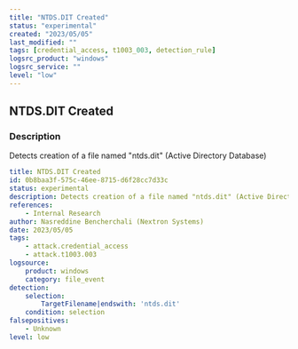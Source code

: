 ```yaml
---
title: "NTDS.DIT Created"
status: "experimental"
created: "2023/05/05"
last_modified: ""
tags: [credential_access, t1003_003, detection_rule]
logsrc_product: "windows"
logsrc_service: ""
level: "low"
---
```


## NTDS.DIT Created

### Description

Detects creation of a file named "ntds.dit" (Active Directory Database)

```yml
title: NTDS.DIT Created
id: 0b8baa3f-575c-46ee-8715-d6f28cc7d33c
status: experimental
description: Detects creation of a file named "ntds.dit" (Active Directory Database)
references:
    - Internal Research
author: Nasreddine Bencherchali (Nextron Systems)
date: 2023/05/05
tags:
    - attack.credential_access
    - attack.t1003.003
logsource:
    product: windows
    category: file_event
detection:
    selection:
        TargetFilename|endswith: 'ntds.dit'
    condition: selection
falsepositives:
    - Unknown
level: low

```
